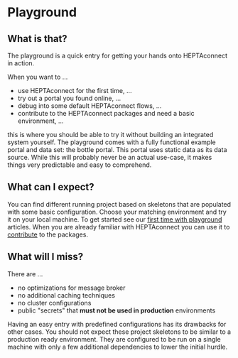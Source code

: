 # Playground

## What is that?

The playground is a quick entry for getting your hands onto HEPTAconnect in action.

When you want to …

* use HEPTAconnect for the first time, … 
* try out a portal you found online, …
* debug into some default HEPTAconnect flows, …
* contribute to the HEPTAconnect packages and need a basic environment, …

this is where you should be able to try it without building an integrated system yourself.
The playground comes with a fully functional example portal and data set: the bottle portal.
This portal uses static data as its data source.
While this will probably never be an actual use-case, it makes things very predictable and easy to comprehend.


## What can I expect?

You can find different running project based on skeletons that are populated with some basic configuration.
Choose your matching environment and try it on your local machine.
To get started see our [first time with playground](./first-time.md) articles.
When you are already familiar with HEPTAconnect you can use it to [contribute](./contribution.md) to the packages.


## What will I miss?

There are …

* no optimizations for message broker
* no additional caching techniques
* no cluster configurations
* public "secrets" that **must not be used in production** environments

Having an easy entry with predefined configurations has its drawbacks for other cases.
You should not expect these project skeletons to be similar to a production ready environment.
They are configured to be run on a single machine with only a few additional dependencies to lower the initial hurdle.
